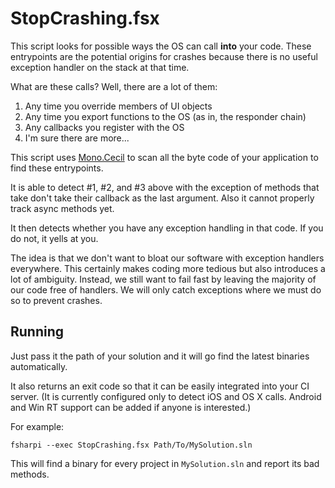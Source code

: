 # StopCrashing.fsx

This script looks for possible ways the OS can call **into** your code. These entrypoints are the potential origins for crashes because there is no useful exception handler on the stack at that time.

What are these calls? Well, there are a lot of them:

1. Any time you override members of UI objects
2. Any time you export functions to the OS (as in, the responder chain)
3. Any callbacks you register with the OS
4. I'm sure there are more...

This script uses [Mono.Cecil][MC] to scan all the byte code of your application to find these entrypoints.

It is able to detect #1, #2, and #3 above with the exception of methods that take don't take their callback as the last argument. Also it cannot properly track async methods yet.

It then detects whether you have any exception handling in that code. If you do not, it yells at you.

The idea is that we don't want to bloat our software with exception handlers everywhere. This certainly makes coding more tedious but also introduces a lot of ambiguity. Instead, we still want to fail fast by leaving the majority of our code free of handlers. We will only catch exceptions where we must do so to prevent crashes.

## Running

Just pass it the path of your solution and it will go find the latest binaries automatically.

It also returns an exit code so that it can be easily integrated into your CI server. (It is currently configured only to detect iOS and OS X calls. Android and Win RT support can be added if anyone is interested.)

For example:

`fsharpi --exec StopCrashing.fsx Path/To/MySolution.sln`

This will find a binary for every project in `MySolution.sln` and report its bad methods.



[MC]: http://www.mono-project.com/docs/tools+libraries/libraries/Mono.Cecil/
[Calca]: http://calca.io
[git]: http://github.com/praeclarum/StopCrashing

